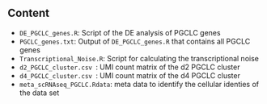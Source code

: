 Content
-------

* `DE_PGCLC_genes.R`: Script of the DE analysis of PGCLC genes
* `PGCLC_genes.txt`: Output of `DE_PGCLC_genes.R` that contains all PGCLC genes
* `Transcriptional_Noise.R`: Script for calculating the transcriptional noise
* `d2_PGCLC_cluster.csv `: UMI count matrix of the d2 PGCLC cluster
* `d4_PGCLC_cluster.csv `: UMI count matrix of the d4 PGCLC cluster
* `meta_scRNAseq_PGCLC.Rdata`: meta data to identify the cellular identies of the data set
